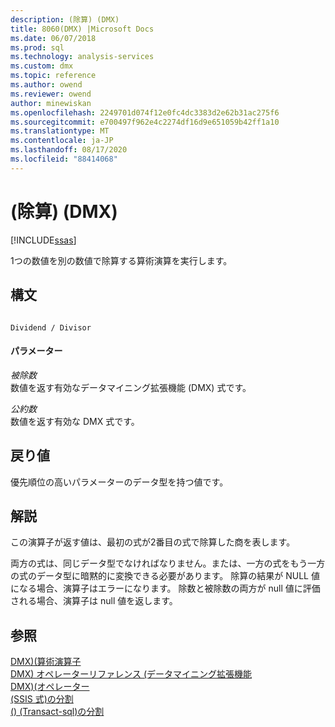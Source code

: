 ```yaml
---
description: (除算) (DMX)
title: 8060(DMX) |Microsoft Docs
ms.date: 06/07/2018
ms.prod: sql
ms.technology: analysis-services
ms.custom: dmx
ms.topic: reference
ms.author: owend
ms.reviewer: owend
author: minewiskan
ms.openlocfilehash: 2249701d074f12e0fc4dc3383d2e62b31ac275f6
ms.sourcegitcommit: e700497f962e4c2274df16d9e651059b42ff1a10
ms.translationtype: MT
ms.contentlocale: ja-JP
ms.lasthandoff: 08/17/2020
ms.locfileid: "88414068"
---
```

# <a name="divide-dmx"></a>(除算) (DMX)
[!INCLUDE[ssas](../includes/applies-to-version/ssas.md)]

  1つの数値を別の数値で除算する算術演算を実行します。  
  
## <a name="syntax"></a>構文  
  
```  
  
Dividend / Divisor  
```  
  
#### <a name="parameters"></a>パラメーター  
 *被除数*  
 数値を返す有効なデータマイニング拡張機能 (DMX) 式です。  
  
 *公約数*  
 数値を返す有効な DMX 式です。  
  
## <a name="return-value"></a>戻り値  
 優先順位の高いパラメーターのデータ型を持つ値です。  
  
## <a name="remarks"></a>解説  
 この演算子が返す値は、最初の式が2番目の式で除算した商を表します。  
  
 両方の式は、同じデータ型でなければなりません。または、一方の式をもう一方の式のデータ型に暗黙的に変換できる必要があります。 除算の結果が NULL 値になる場合、演算子はエラーになります。 除数と被除数の両方が null 値に評価される場合、演算子は null 値を返します。  
  
## <a name="see-also"></a>参照  
 [DMX&#41;&#40;算術演算子 ](../dmx/operators-arithmetic.md)   
 [DMX&#41; オペレーターリファレンス &#40;データマイニング拡張機能](../dmx/data-mining-extensions-dmx-operator-reference.md)   
 [DMX&#41;&#40;オペレーター ](../dmx/operators-dmx.md)   
 [&#40;SSIS 式&#41;の分割 ](../integration-services/expressions/divide-ssis-expression.md)   
 [&#40;&#41; &#40;Transact-sql&#41;の分割 ](../t-sql/language-elements/divide-transact-sql.md)  
  
  
